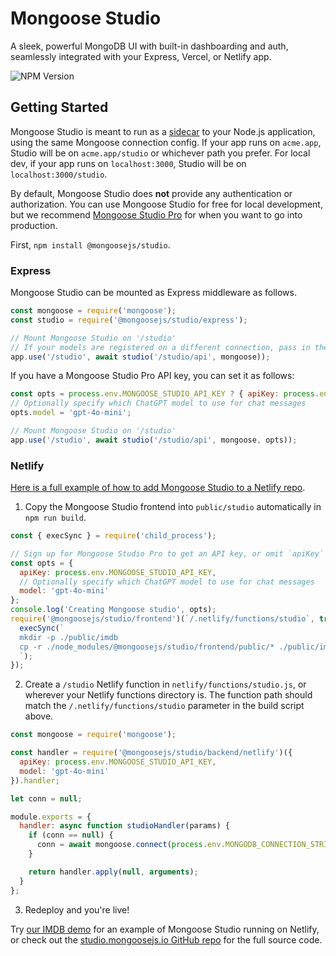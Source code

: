 # Mongoose Studio

A sleek, powerful MongoDB UI with built-in dashboarding and auth, seamlessly integrated with your Express, Vercel, or Netlify app.

![NPM Version](https://img.shields.io/npm/v/@mongoosejs/studio)

## Getting Started

Mongoose Studio is meant to run as a [sidecar](https://learn.microsoft.com/en-us/azure/architecture/patterns/sidecar) to your Node.js application, using the same Mongoose connection config.
If your app runs on `acme.app`, Studio will be on `acme.app/studio` or whichever path you prefer.
For local dev, if your app runs on `localhost:3000`, Studio will be on `localhost:3000/studio`.

By default, Mongoose Studio does **not** provide any authentication or authorization.
You can use Mongoose Studio for free for local development, but we recommend [Mongoose Studio Pro](https://studio.mongoosejs.io/#pricing) for when you want to go into production.

First, `npm install @mongoosejs/studio`.

### Express

Mongoose Studio can be mounted as Express middleware as follows.

```javascript
const mongoose = require('mongoose');
const studio = require('@mongoosejs/studio/express');

// Mount Mongoose Studio on '/studio'
// If your models are registered on a different connection, pass in the connection instead of `mongoose`
app.use('/studio', await studio('/studio/api', mongoose));
````

If you have a Mongoose Studio Pro API key, you can set it as follows:

```javascript
const opts = process.env.MONGOOSE_STUDIO_API_KEY ? { apiKey: process.env.MONGOOSE_STUDIO_API_KEY } : {};
// Optionally specify which ChatGPT model to use for chat messages
opts.model = 'gpt-4o-mini';

// Mount Mongoose Studio on '/studio'
app.use('/studio', await studio('/studio/api', mongoose, opts));
```

### Netlify

[Here is a full example of how to add Mongoose Studio to a Netlify repo](https://github.com/mongoosejs/studio.mongoosejs.io/commit/8b02ea367c8a1b7b4bcab290708f57d58f08210b).

1) Copy the Mongoose Studio frontend into `public/studio` automatically in `npm run build`.

```javascript
const { execSync } = require('child_process');

// Sign up for Mongoose Studio Pro to get an API key, or omit `apiKey` for local dev.
const opts = {
  apiKey: process.env.MONGOOSE_STUDIO_API_KEY,
  // Optionally specify which ChatGPT model to use for chat messages
  model: 'gpt-4o-mini'
};
console.log('Creating Mongoose studio', opts);
require('@mongoosejs/studio/frontend')(`/.netlify/functions/studio`, true, opts).then(() => {
  execSync(`
  mkdir -p ./public/imdb
  cp -r ./node_modules/@mongoosejs/studio/frontend/public/* ./public/imdb/
  `);
});
```

2) Create a `/studio` Netlify function in `netlify/functions/studio.js`, or wherever your Netlify functions directory is. The function path should match the `/.netlify/functions/studio` parameter in the build script above.

```javascript
const mongoose = require('mongoose');

const handler = require('@mongoosejs/studio/backend/netlify')({
  apiKey: process.env.MONGOOSE_STUDIO_API_KEY,
  model: 'gpt-4o-mini'
}).handler;

let conn = null;

module.exports = {
  handler: async function studioHandler(params) {
    if (conn == null) {
      conn = await mongoose.connect(process.env.MONGODB_CONNECTION_STRING, { serverSelectionTimeoutMS: 3000 });
    }

    return handler.apply(null, arguments);
  }
};
```

3) Redeploy and you're live!

Try [our IMDB demo](https://studio.mongoosejs.io/imdb/#/) for an example of Mongoose Studio running on Netlify, or check out the [studio.mongoosejs.io GitHub repo](https://github.com/mongoosejs/studio.mongoosejs.io) for the full source code.
